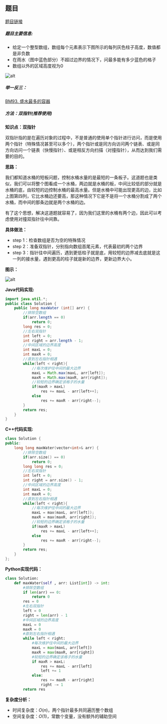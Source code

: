 ## 题目
[题目链接](https://www.nowcoder.com/practice/31c1aed01b394f0b8b7734de0324e00f?tpId=196&tqId=1002045&sourceUrl=/exam/oj&channenl=wgithub&fromPut=wgithub)

##### 题目主要信息:
- 给定一个整型数组，数组每个元素表示下图所示的每列灰色柱子高度，数值都是非负数
- 在雨水（图中蓝色部分）不超过边界的情况下，问最多能有多少蓝色的格子
- 数组以外的区域高度视为0

![alt](https://uploadfiles.nowcoder.com/images/20220218/397721558_1645152364656/D2B5CA33BD970F64A6301FA75AE2EB22)

##### 举一反三：

[BM93. 盛水最多的容器](https://www.nowcoder.com/practice/3d8d6a8e516e4633a2244d2934e5aa47?tpId=295&sfm=html&channel=nowcoder)

##### 方法：双指针(推荐使用)

**知识点：双指针**

双指针指的是在遍历对象的过程中，不是普通的使用单个指针进行访问，而是使用两个指针（特殊情况甚至可以多个），两个指针或是同方向访问两个链表、或是同方向访问一个链表（快慢指针）、或是相反方向扫描（对撞指针），从而达到我们需要的目的。

**思路：**

我们都知道水桶的短板问题，控制水桶水量的是最短的一条板子。这道题也是类似，我们可以将整个图看成一个水桶，两边就是水桶的板，中间比较低的部分就是水桶的底，由较短的边控制水桶的最高水量。但是水桶中可能出现更高的边，比如上图第四列，它比水桶边还要高，那这种情况下它是不是将一个水桶分割成了两个水桶，而中间的那条边就是两个水桶的边。

有了这个思想，解决这道题就容易了，因为我们这里的水桶有两个边，因此可以考虑使用对撞双指针往中间靠。

**具体做法：**

- step 1：检查数组是否为空的特殊情况
- step 2：准备双指针，分别指向数组首尾元素，代表最初的两个边界
- step 3：指针往中间遍历，遇到更低柱子就是底，用较短的边界减去底就是这一列的接水量，遇到更高的柱子就是新的边界，更新边界大小。

**图示：**

![alt](https://uploadfiles.nowcoder.com/images/20220218/397721558_1645154083657/1E66C1358EA2CEEA33028656F0568955)

**Java代码实现:**
```java
import java.util.*;
public class Solution {
    public long maxWater (int[] arr) {
        //排除空数组
        if(arr.length == 0) 
            return 0;
        long res = 0;
        //左右双指针
        int left = 0; 
        int right = arr.length - 1; 
        //中间区域的边界高度
        int maxL = 0; 
        int maxR = 0;
        //直到左右指针相遇
        while(left < right){ 
            //每次维护往中间的最大边界
            maxL = Math.max(maxL, arr[left]); 
            maxR = Math.max(maxR, arr[right]);
            //较短的边界确定该格子的水量
            if(maxR > maxL) 
                res += maxL - arr[left++]; 
            else
                res += maxR - arr[right--];
        }
        return res;
    }
}
```

**C++代码实现:**
```cpp
class Solution {
public:
    long long maxWater(vector<int>& arr) {
        //排除空数组
        if(arr.size() == 0) 
            return 0;
        long long res = 0;
        //左右双指针
        int left = 0; 
        int right = arr.size() - 1; 
        //中间区域的边界高度
        int maxL = 0; 
        int maxR = 0;
        //直到左右指针相遇
        while(left < right){ 
            //每次维护往中间的最大边界
            maxL = max(maxL, arr[left]); 
            maxR = max(maxR, arr[right]);
            //较短的边界确定该格子的水量
            if(maxR > maxL) 
                res += maxL - arr[left++]; 
            else
                res += maxR - arr[right--];
        }
        return res;
    }
};
```

**Python实现代码：**
```python
class Solution:
    def maxWater(self , arr: List[int]) -> int:
        #排除空数组
        if len(arr) == 0: 
            return 0
        res = 0
        #左右双指针
        left = 0 
        right = len(arr) - 1
        #中间区域的边界高度
        maxL = 0 
        maxR = 0
        #直到左右指针相遇
        while left < right:
            #每次维护往中间的最大边界 
            maxL = max(maxL, arr[left]) 
            maxR = max(maxR, arr[right])
            #较短的边界确定该格子的水量
            if maxR > maxL: 
                res += maxL - arr[left]
                left += 1
            else:
                res += maxR - arr[right]
                right -= 1
        return res
```
**复杂度分析：**
- 时间复杂度：$O(n)$，两个指针最多共同遍历整个数组
- 空间复杂度：$O(1)$，常数个变量，没有额外的辅助空间